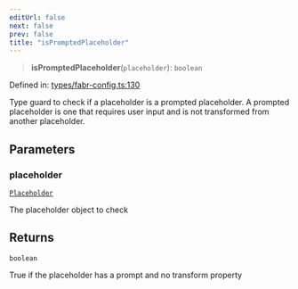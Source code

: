 ```yaml
---
editUrl: false
next: false
prev: false
title: "isPromptedPlaceholder"
---
```


> **isPromptedPlaceholder**(`placeholder`): `boolean`

Defined in: [types/fabr-config.ts:130](https://github.com/yashjawale/fabr/blob/2175f836f52904c60bea5117c14ee0416e76bd93/src/types/fabr-config.ts#L130)

Type guard to check if a placeholder is a prompted placeholder.
A prompted placeholder is one that requires user input and is not transformed from another placeholder.

## Parameters

### placeholder

[`Placeholder`](/fabr/docs/api/types/fabr-config/interfaces/placeholder/)

The placeholder object to check

## Returns

`boolean`

True if the placeholder has a prompt and no transform property
